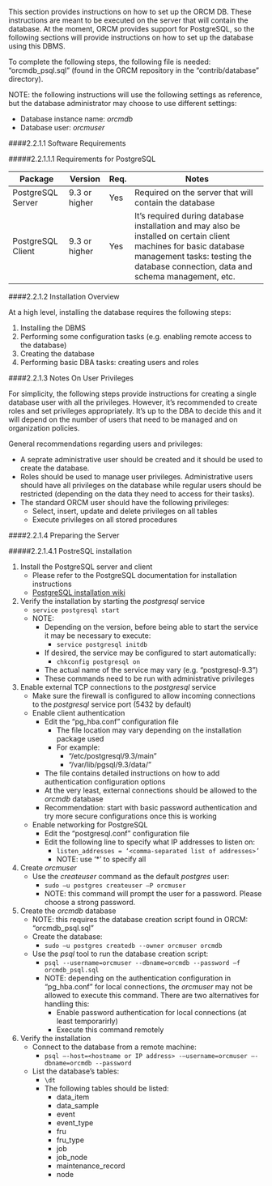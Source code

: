 This section provides instructions on how to set up the ORCM DB.  These instructions are meant to be executed on the server that will contain the database.  At the moment, ORCM provides support for PostgreSQL, so the following sections will provide instructions on how to set up the database using this DBMS.

To complete the following steps, the following file is needed: “orcmdb_psql.sql” (found in the ORCM repository in the “contrib/database” directory).

NOTE: the following instructions will use the following settings as reference, but the database administrator may choose to use different settings:

* Database instance name: _orcmdb_
* Database user: _orcmuser_

####2.2.1.1 Software Requirements

#####2.2.1.1.1 Requirements for PostgreSQL

| Package              | Version         | Req. | Notes                                                                                                                                                                                                  |
| -------------------- | --------------- | ---- | ------------------------------------------------------------------------------------------------------------------------------------------------------------------------------------------------------ |
| PostgreSQL Server    | 9.3 or higher   | Yes  | Required on the server that will contain the database                                                                                                                                                  |
| PostgreSQL Client    | 9.3 or higher   | Yes  | It’s required during database installation and may also be installed on certain client machines for basic database management tasks: testing the database connection, data and schema management, etc. |

####2.2.1.2 Installation Overview

At a high level, installing the database requires the following steps:

1. Installing the DBMS
2. Performing some configuration tasks (e.g. enabling remote access to the database)
3. Creating the database
4. Performing basic DBA tasks: creating users and roles

####2.2.1.3 Notes On User Privileges

For simplicity, the following steps provide instructions for creating a single database user with all the privileges.  However, it’s recommended to create roles and set privileges appropriately.  It’s up to the DBA to decide this and it will depend on the number of users that need to be managed and on organization policies.

General recommendations regarding users and privileges:

* A seprate administrative user should be created and it should be used to create the database.
* Roles should be used to manage user privileges.  Administrative users should have all privileges on the database while regular users should be restricted (depending on the data they need to access for their tasks).
* The standard ORCM user should have the following privileges:
    * Select, insert, update and delete privileges on all tables
    * Execute privileges on all stored procedures

####2.2.1.4 Preparing the Server

#####2.2.1.4.1 PostreSQL installation

1. Install the PostgreSQL server and client
    * Please refer to the PostgreSQL documentation for installation instructions
    * [PostgreSQL installation wiki](https://wiki.postgresql.org/wiki/Detailed_installation_guides)
2. Verify the installation by starting the _postgresql_ service
    * `service postgresql start`
    * NOTE:
        * Depending on the version, before being able to start the service it may be necessary to execute:
            * `service postgresql initdb`
        * If desired, the service may be configured to start automatically:
            * `chkconfig postgresql on`
        * The actual name of the service may vary (e.g. “postgresql-9.3”)
        * These commands need to be run with administrative privileges
3. Enable external TCP connections to the _postgresql_ service
    * Make sure the firewall is configured to allow incoming connections to the _postgresql_ service port (5432 by default)
    * Enable client authentication
        * Edit the “pg_hba.conf” configuration file
            * The file location may vary depending on the installation package used
            * For example:
                * “/etc/postgresql/9.3/main”
                * “/var/lib/pgsql/9.3/data/”
        * The file contains detailed instructions on how to add authentication configuration options
        * At the very least, external connections should be allowed to the _orcmdb_ database
        * Recommendation: start with basic password authentication and try more secure configurations once this is working
    * Enable networking for PostgreSQL
        * Edit the “postgresql.conf” configuration file
        * Edit the following line to specify what IP addresses to listen on:
            * `listen_addresses = ‘<comma-separated list of addresses>’`
            * NOTE: use ‘*’ to specify all
4. Create _orcmuser_
    * Use the _createuser_ command as the default _postgres_ user:
        * `sudo –u postgres createuser –P orcmuser`
        * NOTE: this command will prompt the user for a password.  Please choose a strong password.
5. Create the _orcmdb_ database
    * NOTE: this requires the database creation script found in ORCM: “orcmdb_psql.sql”
    * Create the database:
        * `sudo –u postgres createdb --owner orcmuser orcmdb`
    * Use the _psql_ tool to run the database creation script:
        * `psql --username=orcmuser --dbname=orcmdb --password –f orcmdb_psql.sql`
        * NOTE: depending on the authentication configuration in “pg_hba.conf” for local connections, the _orcmuser_ may not be allowed to execute this command.  There are two alternatives for handling this:
            * Enable password authentication for local connections (at least temporarirly)
            * Execute this command remotely
6. Verify the installation
    * Connect to the database from a remote machine:
        * `psql –-host=<hostname or IP address> -–username=orcmuser –-dbname=orcmdb --password`
    * List the database’s tables:
        * `\dt`
        * The following tables should be listed:
            * data_item
            * data_sample
            * event
            * event_type
            * fru
            * fru_type
            * job
            * job_node
            * maintenance_record
            * node

